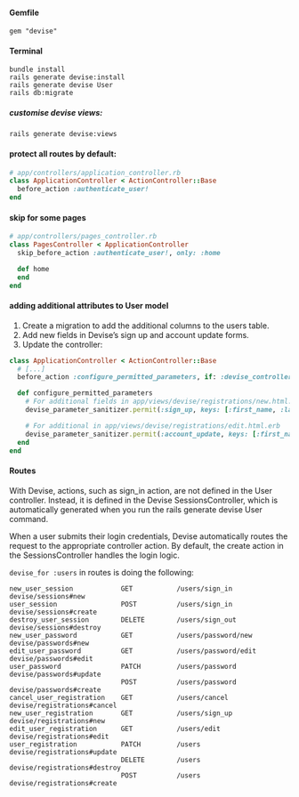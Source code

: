 #### Gemfile
`gem "devise"`
#### Terminal
`bundle install` <br>
`rails generate devise:install` <br>
`rails generate devise User` <br>
`rails db:migrate` <br>
##### customise devise views:
`rails generate devise:views`

#### protect all routes by default:
```ruby
# app/controllers/application_controller.rb
class ApplicationController < ActionController::Base
  before_action :authenticate_user!
end
```

#### skip for some pages
```ruby
# app/controllers/pages_controller.rb
class PagesController < ApplicationController
  skip_before_action :authenticate_user!, only: :home

  def home
  end
end
```
#### adding additional attributes to User model
1. Create a migration to add the additional columns to the users table.
2. Add new fields in Devise’s sign up and account update forms.
3. Update the controller:
```ruby
class ApplicationController < ActionController::Base
  # [...]
  before_action :configure_permitted_parameters, if: :devise_controller?

  def configure_permitted_parameters
    # For additional fields in app/views/devise/registrations/new.html.erb
    devise_parameter_sanitizer.permit(:sign_up, keys: [:first_name, :last_name])

    # For additional in app/views/devise/registrations/edit.html.erb
    devise_parameter_sanitizer.permit(:account_update, keys: [:first_name, :last_name])
  end
end
```
#### Routes
With Devise, actions, such as sign_in action, are not defined in the User controller. Instead, it is defined in the Devise SessionsController, which is automatically generated when you run the rails generate devise User command.

When a user submits their login credentials, Devise automatically routes the request to the appropriate controller action. By default, the create action in the SessionsController handles the login logic.

`devise_for :users` in routes is doing the following:

```
new_user_session            GET           /users/sign_in                  devise/sessions#new
user_session                POST          /users/sign_in                  devise/sessions#create
destroy_user_session        DELETE        /users/sign_out                 devise/sessions#destroy
new_user_password           GET           /users/password/new             devise/passwords#new
edit_user_password          GET           /users/password/edit            devise/passwords#edit
user_password               PATCH         /users/password                 devise/passwords#update
                            POST          /users/password                 devise/passwords#create
cancel_user_registration    GET           /users/cancel                   devise/registrations#cancel
new_user_registration       GET           /users/sign_up                  devise/registrations#new
edit_user_registration      GET           /users/edit                     devise/registrations#edit
user_registration           PATCH         /users                          devise/registrations#update
                            DELETE        /users                          devise/registrations#destroy
                            POST          /users                          devise/registrations#create
```
